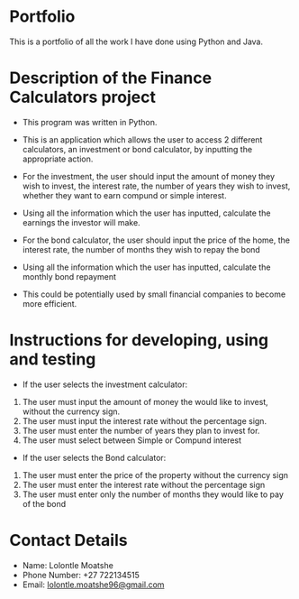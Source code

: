 # Portfolio
This is a portfolio of all the work I have done using Python and Java.

# Description of the Finance Calculators project
- This program was written in Python.

- This is an application which allows the user to access 2 different calculators, an investment or bond calculator, by inputting the 
  appropriate action.
  
- For the investment, the user should input the amount of money they wish to invest, the interest rate, the number of years they wish to
  invest, whether they want to earn compund or simple interest.
- Using all the information which the user has inputted, calculate the earnings the investor will make.

- For the bond calculator, the user should input the price of the home, the interest rate, the number of months they wish to repay the bond
- Using all the information which the user has inputted, calculate the monthly bond repayment

- This could be potentially used by small financial companies to become more efficient.

# Instructions for developing, using and testing

- If the user selects the investment calculator:
 1. The user must input the amount of money the would like to invest, without the currency sign.
 2. The user must input the interest rate without the percentage sign.
 3. The user must enter the number of years they plan to invest for.
 4. The user must select between Simple or Compund interest
 
 - If the user selects the Bond calculator:
1. The user must enter the price of the property without the currency sign
2. The user must enter the interest rate without the percentage sign
3. The user must enter only the number of months they would like to pay of the bond

# Contact Details
- Name: Lolontle Moatshe
- Phone Number: +27 722134515
- Email: lolontle.moatshe96@gmail.com
